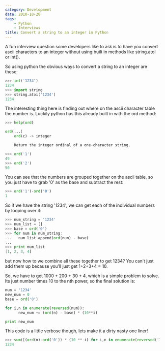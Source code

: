 ```yaml
---
category: Development
date: 2010-10-28
tags:
    - Python
    - Interviews
title: Convert a string to an integer in Python
---
```


A fun interview question some developers like to ask is to have you
convert ascii characters to an integer without using built in methods
like string.atoi or int().

So using python the obvious ways to convert a string to an integer are
these:

```python
>>> int('1234')
1234
>>> import string
>>> string.atoi('1234')
1234
```

The interesting thing here is finding out where on the ascii character
table the number is. Luckily python has this already built in with the
ord method:

```python
>>> help(ord)

ord(...)
    ord(c) -> integer

    Return the integer ordinal of a one-character string.

>>> ord('1')
49
>>> ord('2')
50
```

You can see that the numbers are grouped together on the ascii table, so
you just have to grab \'0\' as the base and subtract the rest:

```python
>>> ord('1')-ord('0')
1
```

So if we have the string \'1234\', we can get each of the individual
numbers by looping over it:

```python
>>> num_string = '1234'
>>> num_list = []
>>> base = ord('0')
>>> for num in num_string:
...   num_list.append(ord(num) - base)
...
>>> print num_list
[1, 2, 3, 4]
```

but now how to we combine all these together to get 1234? You can\'t
just add them up because you\'ll just get 1+2+3+4 = 10.

So, we have to get 1000 + 200 + 30 + 4, which is a simple problem to
solve. Its just number times 10 to the nth power, so the final solution
is:

```python
num = '1234'
new_num = 0
base = ord('0')

for i,n in enumerate(reversed(num)):
      new_num += (ord(n) - base) * (10**i)

print new_num
```

This code is a little verbose though, lets make it a dirty nasty one
liner!

```python
>>> sum([(ord(n)-ord('0')) * (10 ** i) for i,n in enumerate(reversed('1234'))])
1234
```
